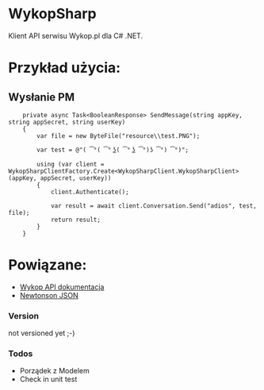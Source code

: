 # WykopSharp
Klient API serwisu Wykop.pl dla C# .NET.

# Przykład użycia:
## Wysłanie PM

        private async Task<BooleanResponse> SendMessage(string appKey, string appSecret, string userKey)
        {
            var file = new ByteFile("resource\\test.PNG");

            var test = @"( ͡°( ͡° ͜ʖ( ͡° ͜ʖ ͡°)ʖ ͡°) ͡°)";

            using (var client = WykopSharpClientFactory.Create<WykopSharpClient.WykopSharpClient>(appKey, appSecret, userKey))
            {
                client.Authenticate();

                var result = await client.Conversation.Send("adios", test, file);
                return result;
            }
        }

# Powiązane:
  * [Wykop API dokumentacja]
  * [Newtonson JSON]
  
   [Wykop API dokumentacja]: <http://www.wykop.pl/dla-programistow/api/>
   [Newtonson JSON]: <http://www.newtonsoft.com/json>
   
### Version
not versioned yet ;-)

### Todos
 - Porządek z Modelem
 - Check in unit test
 
